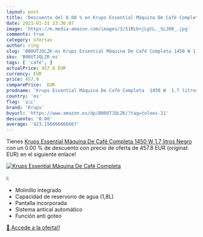 ```yaml
---
layout: post
title: 'Descuento del 0.00 % en Krups Essential Máquina De Café Completa'
date: 2021-01-31 23:36:07
image: 'https://m.media-amazon.com/images/I/51RLb+jLgtL._SL200_.jpg'
comments: true
category: ofertas
author: ring
slug: 'B00UTJQLZK-es Krups Essential Máquina De Café Completa 1450 W 1.7 litros...'
sku: 'B00UTJQLZK-es'
tags: [ 'café', ]
actualPrice: 457.8 EUR
currency: EUR
price: 457.8
comparePrice:  EUR
prodname: 'Krups Essential Máquina De Café Completa  1450 W  1.7 litros  Negro'
country: 'es'
flag: '🇪🇸'
brand: 'Krups'
buyurl: 'https://www.amazon.es/dp/B00UTJQLZK/?tag=tolees-21'
descuento: '0.00'
average: '423.156666666667'
---
```


Tienes [Krups Essential Máquina De Café Completa  1450 W  1.7 litros  Negro](https://www.amazon.es/dp/B00UTJQLZK/?tag=tolees-21) con un 0.00 % de descuento con precio de oferta de 457.8 EUR (original:  EUR) en el siguiente enlace!

[![Krups Essential Máquina De Café Completa](https://m.media-amazon.com/images/I/51RLb+jLgtL._SL200_.jpg)](https://www.amazon.es/dp/B00UTJQLZK/?tag=tolees-21)

ℹ️:

- Molinillo integrado
- Capacidad de reservorio de agua (1,8L)
- Pantalla incorporada
- Sistema antical automático
- Función anti goteo

[🛒 Accede a la oferta!!](https://www.amazon.es/dp/B00UTJQLZK/?tag=tolees-21)
